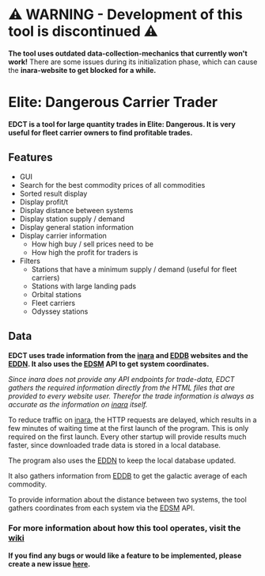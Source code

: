 # ⚠️ WARNING - Development of this tool is discontinued ⚠️
**The tool uses outdated data-collection-mechanics that currently won't work!**
There are some issues during its initialization phase, which can cause the **inara-website to get blocked for a while.**

# Elite: Dangerous Carrier Trader
**EDCT is a tool for large quantity trades in Elite: Dangerous.
It is very useful for fleet carrier owners to find profitable trades.**

## Features
- GUI
- Search for the best commodity prices of all commodities
- Sorted result display
- Display profit/t
- Display distance between systems
- Display station supply / demand
- Display general station information
- Display carrier information
  - How high buy / sell prices need to be
  - How high the profit for traders is
- Filters
  - Stations that have a minimum supply / demand (useful for fleet carriers)
  - Stations with large landing pads
  - Orbital stations
  - Fleet carriers
  - Odyssey stations

## Data
**EDCT uses trade information from
the [inara](https://inara.cz/galaxy-commodities/) and [EDDB](https://eddb.io/) websites
and the [EDDN](https://github.com/EDCD/EDDN).
It also uses the [EDSM](https://www.edsm.net/) API to get system coordinates.**

_Since inara does not provide any API endpoints for trade-data,
EDCT gathers the required information directly from the HTML files
that are provided to every website user. Therefor the trade information
is always as accurate as the information on [inara](https://inara.cz/galaxy-commodities/) itself._

To reduce traffic on [inara](https://inara.cz/galaxy-commodities/),
the HTTP requests are delayed,
which results in a few minutes of waiting time at the first launch of the program.
This is only required on the first launch. Every other startup will provide results much faster,
since downloaded trade data is stored in a local database.

The program also uses the [EDDN](https://github.com/EDCD/EDDN)
to keep the local database updated.

It also gathers information from [EDDB](https://eddb.io/)
to get the galactic average of each commodity.

To provide information about the distance between two systems,
the tool gathers coordinates from each system via the [EDSM](https://www.edsm.net/) API.

### For more information about how this tool operates, visit the [wiki](https://github.com/Fi0x/EDCT/wiki)

**If you find any bugs or would like a feature to be implemented,
please create a new issue [here](https://github.com/Fi0x/EDCT/issues).**
